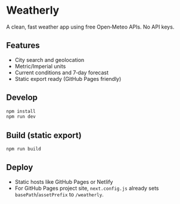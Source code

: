 # Weatherly

A clean, fast weather app using free Open‑Meteo APIs. No API keys.

## Features
- City search and geolocation
- Metric/Imperial units
- Current conditions and 7‑day forecast
- Static export ready (GitHub Pages friendly)

## Develop
```bash
npm install
npm run dev
```

## Build (static export)
```bash
npm run build
```

## Deploy
- Static hosts like GitHub Pages or Netlify
- For GitHub Pages project site, `next.config.js` already sets `basePath`/`assetPrefix` to `/weatherly`.
